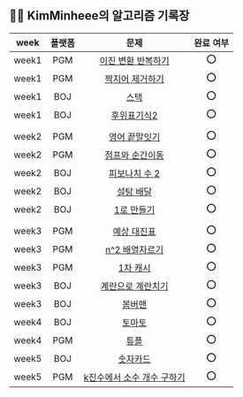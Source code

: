 ## 🤸🏻 KimMinheee의 알고리즘 기록장

| week  | 플랫폼 |                                      문제                                       | 완료 여부 |
|:-----:|:--:|:-----------------------------------------------------------------------------:|:-----:|
| week1 | PGM | [이진 변환 반복하기](https://school.programmers.co.kr/learn/courses/30/lessons/70129) |  ⭕️   |
| week1 | PGM |  [짝지어 제거하기](https://school.programmers.co.kr/learn/courses/30/lessons/12973)  |  ⭕️   |
| week1 | BOJ |                  [스택](https://www.acmicpc.net/problem/10828)                  |  ⭕️   |
| week1 | BOJ |                [후위표기식2](https://www.acmicpc.net/problem/1935)                 |  ⭕️   |
|       |    |                                                                               | |
| week2 | PGM |  [영어 끝말잇기](https://school.programmers.co.kr/learn/courses/30/lessons/12981)   |  ⭕️   |
| week2 | PGM |  [점프와 순간이동](https://school.programmers.co.kr/learn/courses/30/lessons/12980)  |  ⭕️   |
| week2 | BOJ |               [피보나치 수 2](https://www.acmicpc.net/problem/2748)                |  ⭕️  |
| week2 | BOJ |                 [설탕 배달](https://www.acmicpc.net/problem/2839)                 |  ⭕️   |
| week2 | BOJ |                [1로 만들기](https://www.acmicpc.net/problem/1463)                 |  ⭕️   |
|       |    |                                                                               | |
| week3 | PGM |   [예상 대진표](https://school.programmers.co.kr/learn/courses/30/lessons/12985)   |  ⭕️   |
| week3 | PGM | [n^2 배열자르기](https://school.programmers.co.kr/learn/courses/30/lessons/87390)  |  ⭕️   |
| week3 | PGM |   [1차 캐시](https://school.programmers.co.kr/learn/courses/30/lessons/17680)    |  ⭕️   |
| week3 | BOJ |              [계란으로 계란치기](https://www.acmicpc.net/problem/16987)               |  ⭕️   |
| week3 | BOJ |                 [봄버맨](https://www.acmicpc.net/problem/16918)                  |  ⭕️   |
| week4 | BOJ |                  [토마토](https://www.acmicpc.net/problem/7576)                  |  ⭕️   |
| week4 | PGM |                  [튜플](https://school.programmers.co.kr/learn/courses/30/lessons/64065)                  |  ⭕️   |
| week5 | BOJ |                  [숫자카드](https://www.acmicpc.net/problem/10815)                  |  ⭕️   |
| week5 | PGM |                  [k진수에서 소수 개수 구하기](https://school.programmers.co.kr/learn/courses/30/lessons/92335)                  |  ⭕️   |
